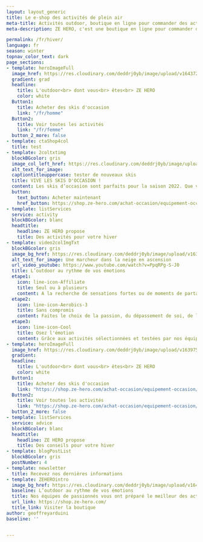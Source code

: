 ```yaml
---
layout: layout_generic
title: Le e-shop des activités de plein air
meta-title: Activités outdoor, boutique en ligne pour commander des activités de plein air d'hiver
meta-description: ZE HERO, c'est une boutique en ligne pour commander des activités de plein air, louer ou acheter du matériel; et un site web avec des conseils et des articles de blog pour s'inspirer et progresser dans sa pratique.

permalink: /fr/hiver/
language: fr
season: winter
topnav_color_text: dark
page_sections:
- template: heroImageFull
  image_href: https://res.cloudinary.com/deddrj0yb/image/upload/v1643722344/website/winter/KariTraa_FW19_-_RT_-_Dag_2_06_40945_t7qbos.jpg
  gradient: grad
  headline:
    title: L'outdoor<br> dont vous<br> êtes<br> ZE HERO
    color: white
  Button1:
    title: Acheter des skis d'occasion
    link: "/fr/homme"
  Button2:
    title: Voir toutes les activités
    link: "/fr/femme"
  button_2_more: false
- template: ctaShop4col
  title: test
- template: 2coltxtimg
  blockBGcolor: gris
  image_col_left_href: https://res.cloudinary.com/deddrj0yb/image/upload/v1642676740/website/winter/ze-hero-marketplace-eshop_jwwp12.png
  alt_text_for_image:
  captiontitleuppercase: tester de nouveaux skis
  title: VIVE LES SKIS D'OCCASION !
  content: Les skis d’occasion sont parfaits pour la saison 2022. Que vous souhaitiez offrir des skis à un débutant ou à un enfant qui grandit, ou que vous souhaitiez vous équiper à moindre coût, notre sélection de grandes marques vous tend les bras.
  button:
    text_button: Acheter maintenant
    href_button: https://shop.ze-hero.com/achat-occasion/equipement-occasion/ski-occasion
- template: listServices
  service: activity
  blockBGcolor: blanc
  headtitle:
    headline: ZE HERO propose
    title: Des activités pour votre hiver
- template: video2colImgTxt
  blockBGcolor: gris
  image_bg_href: https://res.cloudinary.com/deddrj0yb/image/upload/v1638883531/website/winter/Randonne-neige-seul_mxdyy6.jpg
  alt_text_for_image: Une marcheur dans la neige en ascension
  url_video_youtube: https://www.youtube.com/watch?v=PpqRPg-S-J0
  title: L’outdoor au rythme de vos émotions
  etape1:
    icon: line-icon-Affiliate
    title: Seul ou à plusieurs
    content: A la recherche de sensations fortes ou de moments de partage, vivez une expérience unique
  etape2:
    icon: line-icon-Aerobics-3
    title: Sans compromis
    content: Faites le choix de la passion, du dépassement de soi, de la fierté, du grand air et de la liberté
  etape3:
    icon: line-icon-Cool
    title: Osez l'émotion
    content: Grâce aux activités sélectionnées et testées par nos équipes professionnelles
- template: heroImageFull
  image_href: https://res.cloudinary.com/deddrj0yb/image/upload/v1639754132/website/winter/ethan-hu-Ouhu9FOlJnY-unsplash_cgrmw5.jpg
  gradient: 
  headline:
    title: L'outdoor<br> dont vous<br> êtes<br> ZE HERO
    color: white
  Button1:
    title: Acheter des skis d'occasion
    link: "https://shop.ze-hero.com/achat-occasion/equipement-occasion/ski-occasion"
  Button2:
    title: Voir toutes les activités
    link: "https://shop.ze-hero.com/achat-occasion/equipement-occasion/ski-occasion"
  button_2_more: false
- template: listServices
  service: advice
  blockBGcolor: blanc
  headtitle:
    headline: ZE HERO propose
    title: Des conseils pour votre hiver
- template: blogPostList
  blockBGcolor: gris
  postNumber: 4
- template: newsletter
  title: Recevez nos dernières informations
- template: ZEHEROintro
  image_bg_href: https://res.cloudinary.com/deddrj0yb/image/upload/v1645714273/groupe/montblanc-escalade/logo/bandeau-zehero-marchand_rvjdy1.png
  baseline: L’outdoor au rythme de vos émotions
  title: Nos équipes de passionnés vous ont préparé le meilleur des activités outdoor
  url_link: https://shop.ze-hero.com/
  title_link: Visiter la boutique
author: geoffreyarduini
baseline: ''


---
```

